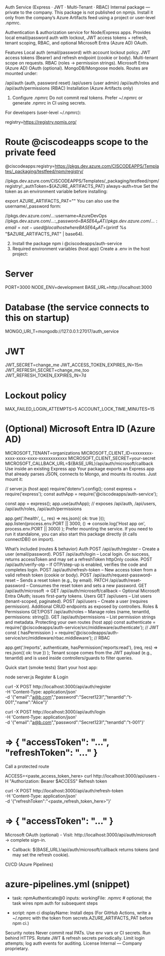Auth Service (Express · JWT · Multi‑Tenant · RBAC)
Internal package — private to the company.
This package is not published on npmjs. Install it only from the company’s Azure Artifacts feed using a project or user-level .npmrc.

Authentication & authorization service for Node/Express apps.
Provides local email/password auth with lockout, JWT access tokens + refresh, tenant scoping, RBAC, and optional Microsoft Entra (Azure AD) OAuth.

Features
Local auth (email/password) with account lockout policy.
JWT access tokens (Bearer) and refresh endpoint (cookie or body).
Multi-tenant scope on requests.
RBAC (roles → permission strings).
Microsoft Entra (Azure AD) OAuth (optional).
MongoDB/Mongoose models.
Routes are mounted under:

/api/auth (auth, password reset)
/api/users (user admin)
/api/auth/roles and /api/auth/permissions (RBAC)
Installation (Azure Artifacts only)
1) Configure .npmrc
Do not commit real tokens. Prefer ~/.npmrc or generate .npmrc in CI using secrets.

For developers (user-level ~/.npmrc):

registry=https://registry.npmjs.org/

# Route @ciscodeapps scope to the private feed
@ciscodeapps:registry=https://pkgs.dev.azure.com/CISCODEAPPS/Templates/_packaging/testfeed/npm/registry/

//pkgs.dev.azure.com/CISCODEAPPS/Templates/_packaging/testfeed/npm/registry/:_authToken=${AZURE_ARTIFACTS_PAT}
always-auth=true
Set the token as an environment variable before installing:

export AZURE_ARTIFACTS_PAT="<your PAT with Packaging:Read>"
You can also use the username/_password form:

//pkgs.dev.azure.com/...:username=AzureDevOps
//pkgs.dev.azure.com/...:_password=${BASE64_PAT}
//pkgs.dev.azure.com/...:email=not-used@localhost
where BASE64_PAT=$(printf %s "$AZURE_ARTIFACTS_PAT" | base64).

2) Install the package
npm i @ciscodeapps/auth-service
3) Required environment variables (host app)
Create a .env in the host project:

# Server
PORT=3000
NODE_ENV=development
BASE_URL=http://localhost:3000

# Database (the service connects to this on startup)
MONGO_URI_T=mongodb://127.0.0.1:27017/auth_service

# JWT
JWT_SECRET=change_me
JWT_ACCESS_TOKEN_EXPIRES_IN=15m
JWT_REFRESH_SECRET=change_me_too
JWT_REFRESH_TOKEN_EXPIRES_IN=7d

# Lockout policy
MAX_FAILED_LOGIN_ATTEMPTS=5
ACCOUNT_LOCK_TIME_MINUTES=15

# (Optional) Microsoft Entra ID (Azure AD)
MICROSOFT_TENANT=organizations
MICROSOFT_CLIENT_ID=xxxxxxxx-xxxx-xxxx-xxxx-xxxxxxxxxxxx
MICROSOFT_CLIENT_SECRET=your-secret
MICROSOFT_CALLBACK_URL=${BASE_URL}/api/auth/microsoft/callback
Use inside an existing Express app
Your package exports an Express app that already parses JSON, connects to Mongo, and mounts its routes. Just mount it:

// server.js (host app)
require('dotenv').config();
const express = require('express');
const authApp = require('@ciscodeapps/auth-service');

const app = express();
app.use(authApp);           // exposes /api/auth, /api/users, /api/auth/roles, /api/auth/permissions

app.get('/health', (_, res) => res.json({ ok: true }));
app.listen(process.env.PORT || 3000, () =>
  console.log('Host app on', process.env.PORT || 3000)
);
Prefer mounting the service. If you need to run it standalone, you can also start this package directly (it calls connectDB() on import).

What’s included (routes & behavior)
Auth
POST /api/auth/register – Create a user (email/password).
POST /api/auth/login – Local login. On success, returns accessToken and may set a refreshToken httpOnly cookie.
POST /api/auth/verify-otp – If OTP/step-up is enabled, verifies the code and completes login.
POST /api/auth/refresh-token – New access token from a valid refresh token (cookie or body).
POST /api/auth/request-password-reset – Sends a reset token (e.g., by email).
PATCH /api/auth/reset-password – Consumes the reset token and sets a new password.
GET /api/auth/microsoft → GET /api/auth/microsoft/callback – Optional Microsoft Entra OAuth; issues first-party tokens.
Users
GET /api/users – List users (tenant-scoped, paginated).
POST /api/users – Create a user (requires permission).
Additional CRUD endpoints as exposed by controllers.
Roles & Permissions
GET/POST /api/auth/roles – Manage roles (name, tenantId, permissions: string[]).
GET /api/auth/permissions – List permission strings and metadata.
Protecting your own routes (host app)
const authenticate = require('@ciscodeapps/auth-service/src/middleware/authenticate'); // JWT
const { hasPermission } = require('@ciscodeapps/auth-service/src/middleware/rbac.middleware'); // RBAC

app.get('/reports',
  authenticate,
  hasPermission('reports:read'),
  (req, res) => res.json({ ok: true })
);
Tenant scope comes from the JWT payload (e.g., tenantId) and is used inside controllers/guards to filter queries.

Quick start (smoke tests)
Start your host app:

node server.js
Register & Login

curl -X POST http://localhost:3000/api/auth/register \
  -H 'Content-Type: application/json' \
  -d '{"email":"a@b.com","password":"Secret123!","tenantId":"t-001","name":"Alice"}'

curl -X POST http://localhost:3000/api/auth/login \
  -H 'Content-Type: application/json' \
  -d '{"email":"a@b.com","password":"Secret123!","tenantId":"t-001"}'
# => { "accessToken": "...", "refreshToken": "..." }
Call a protected route

ACCESS=<paste_access_token_here>
curl http://localhost:3000/api/users -H "Authorization: Bearer $ACCESS"
Refresh token

curl -X POST http://localhost:3000/api/auth/refresh-token \
  -H 'Content-Type: application/json' \
  -d '{"refreshToken":"<paste_refresh_token_here>"}'
# => { "accessToken": "..." }
Microsoft OAuth (optional) - Visit: http://localhost:3000/api/auth/microsoft → complete sign-in.
- Callback: ${BASE_URL}/api/auth/microsoft/callback returns tokens (and may set the refresh cookie).

CI/CD (Azure Pipelines)
# azure-pipelines.yml (snippet)
- task: npmAuthenticate@0
  inputs:
    workingFile: .npmrc  # optional; the task wires npm auth for subsequent steps

- script: npm ci
  displayName: Install deps
(For GitHub Actions, write a ~/.npmrc with the token from secrets.AZURE_ARTIFACTS_PAT before npm ci.)

Security notes
Never commit real PATs. Use env vars or CI secrets.
Run behind HTTPS. Rotate JWT & refresh secrets periodically.
Limit login attempts; log auth events for auditing.
License
Internal — Company proprietary.